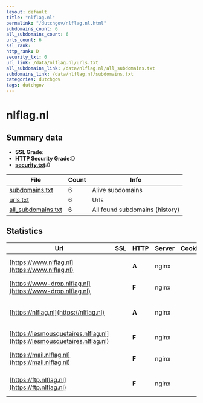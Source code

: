 ```yaml
---
layout: default
title: "nlflag.nl"
permalink: "/dutchgov/nlflag.nl.html"
subdomains_count: 6
all_subdomains_count: 6
urls_count: 6
ssl_rank: 
http_rank: D
security_txt: 0
url_link: /data/nlflag.nl/urls.txt
all_subdomains_link: /data/nlflag.nl/all_subdomains.txt
subdomains_link: /data/nlflag.nl/subdomains.txt
categories: dutchgov
tags: dutchgov
---
```



# nlflag.nl
## Summary data


 - **SSL Grade**:
 - **HTTP Security Grade**:D
 - **[security.txt](https://www.digitaleoverheid.nl/nieuws/standaard-security-txt-nu-verplicht-voor-overheid/)**:0


| File       | Count | Info |
|------------|-------|------|
|[subdomains.txt](/DutchGovScope/data/nlflag.nl/subdomains.txt)|6|Alive subdomains|
|[urls.txt](/DutchGovScope/data/nlflag.nl/urls.txt)|6|Urls|
|[all_subdomains.txt](/DutchGovScope/data/nlflag.nl/all_subdomains.txt)|6|All found subdomains (history)|


## Statistics


| Url | SSL | HTTP | Server | Cookie | HSTS | CORS | CTO | CSP | XFO | XXP | RP |FP| Tech |Title |
|--------|-------|-------|------|------|------|------|------|------|------|------|------|------|------|------|
|[https://www.nlflag.nl](https://www.nlflag.nl)| | **A**|nginx| |:white_check_mark: | | | | :white_check_mark: | :white_check_mark: | :white_check_mark: | |HSTS Nginx|301 Moved Perman...|
|[https://www-drop.nlflag.nl](https://www-drop.nlflag.nl)| | **F**|nginx| | | | | | | | :white_check_mark: | |Nginx||
|[https://nlflag.nl](https://nlflag.nl)| | **A**|nginx| |:white_check_mark: | | | | :white_check_mark: | :white_check_mark: | :white_check_mark: | |Drupal:10 HSTS Nginx PHP|Flying the Dutch...|
|[https://lesmousquetaires.nlflag.nl](https://lesmousquetaires.nlflag.nl)| | **F**|nginx| | | | | | | | :white_check_mark: | |Nginx||
|[https://mail.nlflag.nl](https://mail.nlflag.nl)| | **F**|nginx| | | | | | | | :white_check_mark: | |Nginx|Web Server's Def...|
|[https://ftp.nlflag.nl](https://ftp.nlflag.nl)| | **F**|nginx| | | | | | | | :white_check_mark: | |Nginx|Web Server's Def...|

